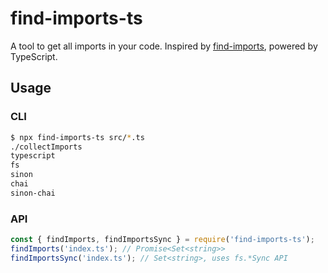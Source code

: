 # find-imports-ts

A tool to get all imports in your code. Inspired by [find-imports](https://npmjs.com/package/find-imports), powered by TypeScript.

## Usage

### CLI

```bash
$ npx find-imports-ts src/*.ts
./collectImports
typescript
fs
sinon
chai
sinon-chai
```

### API

```js
const { findImports, findImportsSync } = require('find-imports-ts');
findImports('index.ts'); // Promise<Set<string>>
findImportsSync('index.ts'); // Set<string>, uses fs.*Sync API
```
